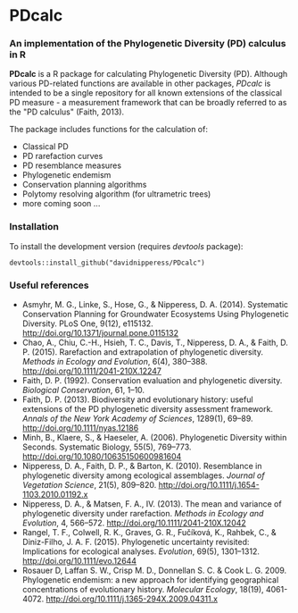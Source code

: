 # PDcalc
### An implementation of the Phylogenetic Diversity (PD) calculus in R
**PDcalc** is a R package for calculating Phylogenetic Diversity (PD). Although various PD-related functions are available in other packages, *PDcalc* is intended to be a single repository for all known extensions of the classical PD measure - a measurement framework that can be broadly referred to as the "PD calculus" (Faith, 2013).

The package includes functions for the calculation of:

  * Classical PD
  * PD rarefaction curves
  * PD resemblance measures
  * Phylogenetic endemism
  * Conservation planning algorithms
  * Polytomy resolving algorithm (for ultrametric trees)
  * more coming soon ...
  
### Installation

To install the development version (requires *devtools* package):

```
devtools::install_github("davidnipperess/PDcalc")
```

### Useful references
  * Asmyhr, M. G., Linke, S., Hose, G., & Nipperess, D. A. (2014). Systematic Conservation Planning for Groundwater Ecosystems Using Phylogenetic Diversity. PLoS One, 9(12), e115132. http://doi.org/10.1371/journal.pone.0115132
  * Chao, A., Chiu, C.-H., Hsieh, T. C., Davis, T., Nipperess, D. A., & Faith, D. P. (2015). Rarefaction and extrapolation of phylogenetic diversity. *Methods in Ecology and Evolution*, 6(4), 380–388. http://doi.org/10.1111/2041-210X.12247
  * Faith, D. P. (1992). Conservation evaluation and phylogenetic diversity. *Biological Conservation*, 61, 1–10.
  * Faith, D. P. (2013). Biodiversity and evolutionary history: useful extensions of the PD phylogenetic diversity assessment framework. *Annals of the New York Academy of Sciences*, 1289(1), 69–89. http://doi.org/10.1111/nyas.12186
  * Minh, B., Klaere, S., & Haeseler, A. (2006). Phylogenetic Diversity within Seconds. Systematic Biology, 55(5), 769–773. http://doi.org/10.1080/10635150600981604
  * Nipperess, D. A., Faith, D. P., & Barton, K. (2010). Resemblance in phylogenetic diversity among ecological assemblages. *Journal of Vegetation Science*, 21(5), 809–820. http://doi.org/10.1111/j.1654-1103.2010.01192.x
  * Nipperess, D. A., & Matsen, F. A., IV. (2013). The mean and variance of phylogenetic diversity under rarefaction. *Methods in Ecology and Evolution*, 4, 566–572. http://doi.org/10.1111/2041-210X.12042
  * Rangel, T. F., Colwell, R. K., Graves, G. R., Fučíková, K., Rahbek, C., & Diniz-Filho, J. A. F. (2015). Phylogenetic uncertainty revisited: Implications for ecological analyses. *Evolution*, 69(5), 1301–1312. http://doi.org/10.1111/evo.12644
  * Rosauer D, Laffan S. W., Crisp M. D., Donnellan S. C. & Cook L. G. 2009. Phylogenetic endemism: a new approach for identifying geographical concentrations of evolutionary history. *Molecular Ecology*, 18(19), 4061-4072. http://doi.org/10.1111/j.1365-294X.2009.04311.x
